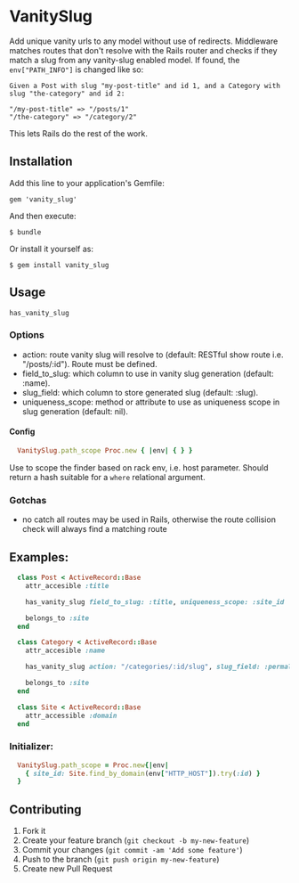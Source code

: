 # VanitySlug

Add unique vanity urls to any model without use of redirects. Middleware matches routes that don't resolve with the Rails router and checks if they match a slug from any vanity-slug enabled model. If found, the `env["PATH_INFO"]` is changed like so:

    Given a Post with slug "my-post-title" and id 1, and a Category with slug "the-category" and id 2:

    "/my-post-title" => "/posts/1"
    "/the-category" => "/category/2"

This lets Rails do the rest of the work.

## Installation

Add this line to your application's Gemfile:

    gem 'vanity_slug'

And then execute:

    $ bundle

Or install it yourself as:

    $ gem install vanity_slug

## Usage

    has_vanity_slug

### Options
  
  * action: route vanity slug will resolve to (default: RESTful show route i.e. "/posts/:id"). Route must be defined.
  * field_to_slug: which column to use in vanity slug generation (default: :name).
  * slug_field: which column to store generated slug (default: :slug).
  * uniqueness_scope: method or attribute to use as uniqueness scope in slug
    generation (default: nil).

#### Config

  ```ruby
    VanitySlug.path_scope Proc.new { |env| { } }
  ```

Use to scope the finder based on rack env, i.e. host parameter. Should return a hash suitable for a `where` relational argument.

### Gotchas

  * no catch all routes may be used in Rails, otherwise the route collision check
    will always find a matching route

## Examples:

  ```ruby
    class Post < ActiveRecord::Base
      attr_accesible :title

      has_vanity_slug field_to_slug: :title, uniqueness_scope: :site_id

      belongs_to :site
    end

    class Category < ActiveRecord::Base
      attr_accesible :name

      has_vanity_slug action: "/categories/:id/slug", slug_field: :permalink

      belongs_to :site
    end

    class Site < ActiveRecord::Base
      attr_accessible :domain
    end
  ```

### Initializer:

  ```ruby
    VanitySlug.path_scope = Proc.new{|env|
      { site_id: Site.find_by_domain(env["HTTP_HOST"]).try(:id) }
    }
  ```

## Contributing

1. Fork it
2. Create your feature branch (`git checkout -b my-new-feature`)
3. Commit your changes (`git commit -am 'Add some feature'`)
4. Push to the branch (`git push origin my-new-feature`)
5. Create new Pull Request
